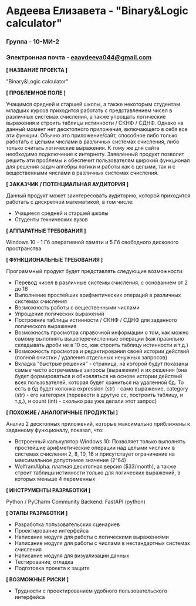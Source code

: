 # Авдеева Елизавета - "Binary&Logic calculator"

### Группа - 10-МИ-2
### Электронная почта - eaavdeeva044@gmail.com

**[ НАЗВАНИЕ ПРОЕКТА ]**

"Binary&Logic calculator"

**[ ПРОБЛЕМНОЕ ПОЛЕ ]**

Учащимся средней и старшей школы, а также некоторым студентам младших курсов приходится работать с представлением чисел в различных системах счисления, а также упрощать логические выражения и строить таблицы истинности / СКНФ / СДНФ. Однако на данный момент нет десктопного приложения, включающего в себя все эти функции. Обычно это приложение/сайт, способное либо только работать с целыми числами в различных системах счисления, либо только считать логические выражения. К тому же для сайта необходимо подключение к интернету. Заявленный продукт позволит решить эти проблемы и обеспечит пользователям широкий функционал для решения задач алгебры логики и работы как с целыми, так и с вещественными числами в различных системах счисления.

**[ ЗАКАЗЧИК / ПОТЕНЦИАЛЬНАЯ АУДИТОРИЯ ]**

Данный продукт может заинтересовать аудиторию, которой приходится работать с дискретной математикой, в том числе:
* Учащиеся средней и старшей школы
* Студенты технических вузов

**[ АППАРАТНЫЕ ТРЕБОВАНИЯ ]**

Windows 10 - 1 Гб оперативной памяти и 5 Гб свободного дискового пространства

**[ ФУНКЦИОНАЛЬНЫЕ ТРЕБОВАНИЯ ]**

Программный продукт будет представлять следующие возможности:
* Перевод чисел в различные системы счисления, с основанием от 2 до 16
* Выполнение простейших арифметических операций в различных системах счисления
* Возможность работы с вещественными числами
* Упрощение логических выражений
* Построение таблицы истинности / СКНФ / СДНФ для заданного логического выражения
* Возможность просмотра справочной информации о том, как можно самому выполнять вышеперечисленные операции (как правильно складывать дроби не в 10 сс, как строить таблицу истинности и т.д.)
* Возможность просмотра и редактирования своей истории действий (полной очистки / удаления отдельных ненужных запросов)
* Вкладка "быстрые решения" - страница, на которой будут показаны самые часто встречаемые запросы (выражения) и их решения (она будет формироваться и обновляться на основе истории действий всех пользователей, которая будет храниться на удаленной бд. То есть в бд будет колонка expression (str) - само выражение, category (str) - его категория (перевести в другую сс, построить таблицу, и т.д.), и count (int) - сколько раз уже делали этот запрос)

**[ ПОХОЖИЕ / АНАЛОГИЧНЫЕ ПРОДУКТЫ ]**

Анализ 2 десктопных приложений, которые максимально приближены к заданному функционалу, показал, что:
* Встроенный калькулятор Windows 10: Позволяет только выполнять простейшие арифметические операции над целыми числами в системах счисления 2, 8, 10, 16 и присутствует ограничение на максимальное допустимое значение (2^64)
* WolframAlpha: платная десктопная версия ($33/month), а также строит таблицы истинности только для логических выражений, в которых меньше 4 переменных

**[ ИНСТРУМЕНТЫ РАЗРАБОТКИ ]**

Python / PyCharm Community
Backend: FastAPI (python)

**[ ЭТАПЫ РАЗРАБОТКИ ]**

* Разработка пользовательских сценариев
* Проектирование интерфейса
* Написание модуля для работы с логическими выражениями
* Написание модуля для работы с числами в нестандартных системах счисления
* Написание модуля для визуализации данных
* Тестирование, отладка
* Подготовка проекта к защите

**[ ВОЗМОЖНЫЕ РИСКИ ]**

* Трудности с проектированием удобного пользовательского интерфейса
